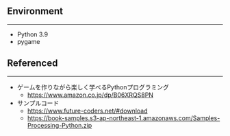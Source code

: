 ## Environment
---
- Python 3.9
- pygame

## Referenced
---
- ゲームを作りながら楽しく学べるPythonプログラミング
    - https://www.amazon.co.jp/dp/B06XRQS8PN
- サンプルコード
    - https://www.future-coders.net/#download
    - https://book-samples.s3-ap-northeast-1.amazonaws.com/Samples-Processing-Python.zip